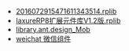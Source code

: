 * [2016072915471611343514.rplib](https://www.axure.com.cn/3635/)
* [IaxureRP8扩展元件库V1.2版.rplib](https://www.axure.com.cn/3829/)
* [library.ant.design_Mob](http://library.ant.design/)
* [weichat 微信组件](https://www.axure.com.cn/2365/)